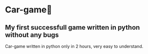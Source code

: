 # Car-game🚗
## My first successfull game written in python without any bugs
Car-game written in python only in 2 hours, very easy to understand.
